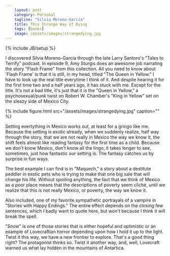 ```yaml
---
    layout: post
    category: Personal 
    tagline: "Silvia Moreno-Garcia"
    title: This Strange Way of Dying
    tags: [books]
    image: /assets/images/strangedying.jpg
---
```

{% include JB/setup %}

I discovered Silvia Moreno-Garcia through the late Larry Santoro's "Tales to Terrify" podcast. In episode 9, Amy Sturgis does an awesome job narrating the story "Flash Frame" from this collection. All you need to know about 'Flash Frame' is that it is still, in my head, titled "The Queen in Yellow." I have to look up the real title everytime I think of it. And despite hearing it for the first time two and a half years ago, it has stuck with me. Except for the title. It's not a bad title, it's just that it *is* the "Queen in Yellow," a psychosexual/punk twist on Robert W. Chamber's "King in Yellow" set on the sleazy side of Mexico City. 

<!-- more -->


{% include figure.html src="/assets/images/strangedying.jpg" caption=""  %}

Setting evertything in Mexico works out, at least for a gringo like me. Because the setting is exotic already, when we suddenly realize, half way through the story, that we are not really in Mexico the way we know it, the shift feels almost like reading fantasy for the first time as a child. Because we don't know Mexico, don't know all the lingo, it takes longer to see, sometimes, just how fantastic our setting is. The fantasy catches us by surprise in fun ways. 

The best example I can find is in "Maquech," a story about a destitute peddler in exotic pets who is trying to make that one big sale that will change his life. Without spoiling anything, the fact that we think of Mexico as a poor place means that the descriptions of poverty seem cliché, until we realize that this is not really Mexico, or poverty, the way we know it.

Also included, one of my favorite sympathetic portrayals of a vampire in "Stories with Happy Endings." The entire effect depends on the closing few sentences, which I badly want to quote here, but won't because I think it will break the spell. 

"Snow" is one of those stories that is either hopeful and optimistic or an example of Lovecraftian horror depending upon how I hold it up to the light. Twist it this way, we have a new frontier to explore. That's a good thing right? The protagonist thinks so. Twist it another way, and, well, Lovecraft warned us what lay hidden in the mountains of Antartica.
